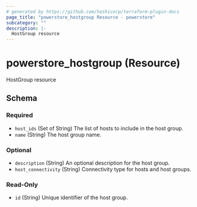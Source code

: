 ```yaml
---
# generated by https://github.com/hashicorp/terraform-plugin-docs
page_title: "powerstore_hostgroup Resource - powerstore"
subcategory: ""
description: |-
  HostGroup resource
---
```


# powerstore_hostgroup (Resource)

HostGroup resource



<!-- schema generated by tfplugindocs -->
## Schema

### Required

- `host_ids` (Set of String) The list of hosts to include in the host group.
- `name` (String) The host group name.

### Optional

- `description` (String) An optional description for the host group.
- `host_connectivity` (String) Connectivity type for hosts and host groups.

### Read-Only

- `id` (String) Unique identifier of the host group.


